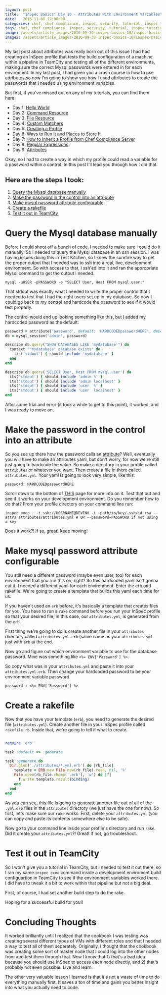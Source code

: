 ```yaml
---
layout: post
title:  "InSpec Basics: Day 10 - Attributes with Environment Variables"
date:   2016-11-08 12:00:00
categories: chef, chef compliance, inspec, security, tutorial, inspec tutorial, devsecops, devsecops, devops, attributes, envrionment variables
tags: chef, chef compliance, inspec, security, tutorial, inspec tutorial, devsecops, devsecops, devops, attributes, envrionment variables
image: /assets/article_images/2016-09-30-inspec-basics-10/inspec-basics-10.jpg
image2: /assets/article_images/2016-09-30-inspec-basics-10/inspec-basics-10-mobile.jpg
---
```

My last post about attributes was really born out of this issue I had had creating an InSpec profile that tests the build configuration of a machine within a pipeline in TeamCity and testing all of the different environments, making sure the correct Mysql passwords were entered in for each enviroment. In my last post, I had given you a crash course in how to use attributes,so now I'm going to show you how I used attributes to create the passwords that I needed using environment variables. 

But first, if you've missed out on any of my tutorials, you can find them here:

  - Day 1: [Hello World](http://www.anniehedgie.com/inspec-basics-1) 
  - Day 2: [Command Resource](http://www.anniehedgie.com/inspec-basics-2)
  - Day 3: [File Resource](http://www.anniehedgie.com/inspec-basics-3)
  - Day 4: [Custom Matchers](http://www.anniehedgie.com/inspec-basics-4)
  - Day 5: [Creating a Profile](http://www.anniehedgie.com/inspec-basics-5)
  - Day 6: [Ways to Run It and Places to Store It](http://www.anniehedgie.com/inspec-basics-6)
  - Day 7: [How to Inherit a Profile from Chef Compliance Server](http://www.anniehedgie.com/inspec-basics-7)
  - Day 8: [Regular Expressions](http://www.anniehedgie.com/inspec-basics-8)
  - Day 9: [Attributes](http://www.anniehedgie.com/inspec-basics-9)

Okay, so I had to create a way in which my profile could read a variable for a password within a control. In this post I'll lead you through how I did that. 

## Here are the steps I took:
1. [Query the Mysql database manually](#query-the-mysql-database-manually)
2. [Make the password in the control into an attribute](#make-the-password-in-the-control-into-an-attribute)
3. [Make mysql password attribute configurable](#make-mysql-password-attribute-configurable)
4. [Create a rakefile](#create-a-rakefile)
5. [Test it out in TeamCity](#test-it-out-in-teamcity)

# Query the Mysql database manually
Before I could shoot off a bunch of code, I needed to make sure I could do it manually. So I needed to query the Mysql database in an ssh session. I was having issues doing this in Test Kitchen, so I knew the surefire way to get the proper output that I needed was to ssh into a real, live, development environment. So with access to that, I ssh'ed into it and ran the appropriate Mysql command to get the output I needed.

```
mysql -uUSER -pPASSWORD -e "SELECT User, Host FROM mysql.user;"
```

That stdout was exactly what I needed to write the proper control that I needed to test that I had the right users set up in my database. So now I could go back to my control and hardcode the password to see if it would test properly.

The control would end up looking something like this, but I added my hardcoded password as the default:

```ruby
password = attribute('password', default: 'HARDCODEDpasswordHERE', description: 'password for admin user in mysql datatbase')
db = mysql_session('admin', password)

describe db.query("SHOW DATABASES LIKE 'mydatabase'") do
  context "'mydatabase' database exists" do
    its('stdout') { should include 'mydatabase' }
  end
end

describe db.query('SELECT User, Host FROM mysql.user') do
  its('stdout') { should include 'admin	%' }
  its('stdout') { should include 'admin	localhost' }
  its('stdout') { should include 'user	%' }
  its('stdout') { should include 'user	localhost' }
end
```

After some trial and error (it took a while to get to this point), it worked, and I was ready to move on.

# Make the password in the control into an attribute

So you see up there how the password calls an [attribute](http://www.anniehedgie.com/inspec-basics-9)? Well, eventually you will have to make an attributes yaml, but don't worry, for now we're still just going to hardcode the value. So make a directory in your profile called `attributes` or whatever you want. Then create a file in there called `attributes.yml`. Your yaml is going to look very simple, like this:

```
password: HARDCODEDpasswordHERE
```

Scroll down to the bottom of [THIS](http://inspec.io/docs/reference/profiles/) page for more info on it. Test that out and see if it works on your development environment. Do you remember how to do that? From your profile directory on your command line run:

```
inspec exec . -t ssh://USERNAME@DEVENV -i ~path/to/key/.ssh/id_rsa --attrs attributes/attributes.yml # OR --password=PASSWORD if not using a key
```

Does it work?! If so, great! Keep moving!

# Make mysql password attribute configurable

You still need a different password (maybe even user, too) for each environment that you run this on, right? So this hardcoded yaml isn't gonna cut it. I needed a different yaml for each environment. Enter the erb and rakefile. We're going to create a template that builds this yaml each time for us. 

If you haven't used an `erb` before, it's basically a template that creates files for you. You have to run a `rake` command before you run your InSpec profile so that your desired file, in this case, our `attributes.yml`, is generated from the `erb`. 

First thing we're going to do is create another file in your `attributes` directory called `attributes.yml.erb` (same name as your `attributes.yml` just with `erb` at the end.

Now go and figure out which environment variable to use for the database password. Mine was something like `<%= ENV['Password'] %>`. 

So copy what was in your `attributes.yml` and paste it into your `attributes.yml.erb`. Then change your hardcoded password to be your environment variable password.

```
password : <%= ENV['Password'] %>
```

# Create a rakefile

Now that you have your template (`erb`), you need to generate the desired file (`attributes.yml`). Create another file in your InSpec profile called `rakefile.rb`. Inside that, we're going to tell it what to create.

```ruby

require 'erb'

task :default => :generate

task :generate do
  Dir.glob('./attributes/*.yml.erb') do |rb_file|
    template = ERB.new File.new(rb_file).read, nil, '%'
    File.open(rb_file.chomp('.erb'), 'w') do |f|
      f.write template.result(binding)
    end
  end
end

```

As you can see, this file is going to generate another file out of all of the `.yml.erb` files in the `attributes` directory (we just have the one for now). So first, let's make sure our `rake` works. First, delete your `attributes.yml` (you can copy and paste its contents somewhere else to be safe).

Now go to your command line inside your profile's directory and run `rake`. Did it create your `attributes.yml`?! Great! If not, go troubleshoot.

# Test it out in TeamCity
So I won't give you a tutorial in TeamCity, but I needed to test it out there, so I ran my same `inspec exec` command inside a development enviroment build configuartion in TeamCity to see if the environment variables worked there. I did have to tweak it a bit to work within that pipeline but not a big deal.

First, of course, I had set another build step to do the rake.

Hoping for a successful build for you!! 

# Concluding Thoughts
It worked brilliantly until I realized that the cookbook I was testing was creating several different types of VMs with different roles and that I needed a way to test all of them separately. Originally, I thought that the cookbook was creating some sort of master node that I could log into the other nodes from and test them through that. Now I know that 1) that's a bad idea because you should use InSpec to access each node directly, and 2) that's probably not even possible. Live and learn.

The other very valuable lesson I learned is that it's not a waste of time to do everything manually first. It saves a ton of time and gains you better insight into what you actually need to code.